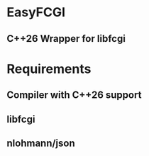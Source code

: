 # EasyFCGI
## C++26 Wrapper for libfcgi

# Requirements
## Compiler with C++26 support
## libfcgi
## nlohmann/json
